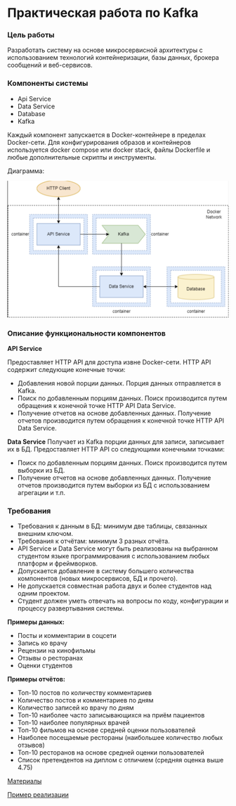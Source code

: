 # Практическая работа по Kafka

### Цель работы
Разработать систему на основе микросервисной архитектуры с использованием технологий контейнеризации, базы данных, брокера сообщений и веб-сервисов.

### Компоненты системы
* Api Service
* Data Service
* Database
* Kafka

Каждый компонент запускается в Docker-контейнере в пределах Docker-сети.
Для конфигурирования образов и контейнеров используется docker compose или docker stack, файлы Dockerfile и любые дополнительные скрипты и инструменты.

Диаграмма:

![alt text](Diagram.png)

### Описание функциональности компонентов
**API Service**

Предоставляет HTTP API для доступа извне Docker-сети. HTTP API содержит следующие конечные точки:
* Добавления новой порции данных. Порция данных отправляется в Kafka.
* Поиск по добавленным порциям данных. Поиск производится путем обращения к конечной точке HTTP API Data Service.
* Получение отчетов на основе добавленных данных. Получение отчетов производится путем обращения к конечной точке HTTP API Data Service.

**Data Service**
Получает из Kafka порции данных для записи, записывает их в БД.
Предоставляет HTTP API со следующими конечными точками:
* Поиск по добавленным порциям данных. Поиск производится путем выборки из БД.
* Получение отчетов на основе добавленных данных. Получение отчетов производится путем выборки из БД с использованием агрегации и т.п.

### Требования
* Требования к данным в БД: минимум две таблицы, связанных внешним ключом.
* Требования к отчётам: минимум 3 разных отчёта.
* API Service и Data Service могут быть реализованы на выбранном студентом языке программирования с использованием любых платформ и фреймворков.
* Допускается добавление в систему большего количества компонентов (новых микросервисов, БД и прочего).
* Не допускается совместная работа двух и более студентов над одним проектом.
* Студент должен уметь отвечать на вопросы по коду, конфигурации и процессу развертывания системы. 

**Примеры данных:**
* Посты и комментарии в соцсети
* Запись ко врачу
* Рецензии на кинофильмы
* Отзывы о ресторанах
* Оценки студентов

**Примеры отчётов:**
* Топ-10 постов по количеству комментариев
* Количество постов и комментариев по дням
* Количество записей ко врачу по дням
* Топ-10 наиболее часто записывающихся на приём пациентов
* Топ-10 наиболее популярных врачей
* Топ-10 фильмов на основе средней оценки пользователей
* Наиболее посещаемые рестораны (наибольшее количество любых отзывов)
* Топ-10 ресторанов на основе средней оценки пользователей
* Список претендентов на диплом с отличием (средняя оценка выше 4.75)

[Материалы](Materials.MD)

[Пример реализации](example)